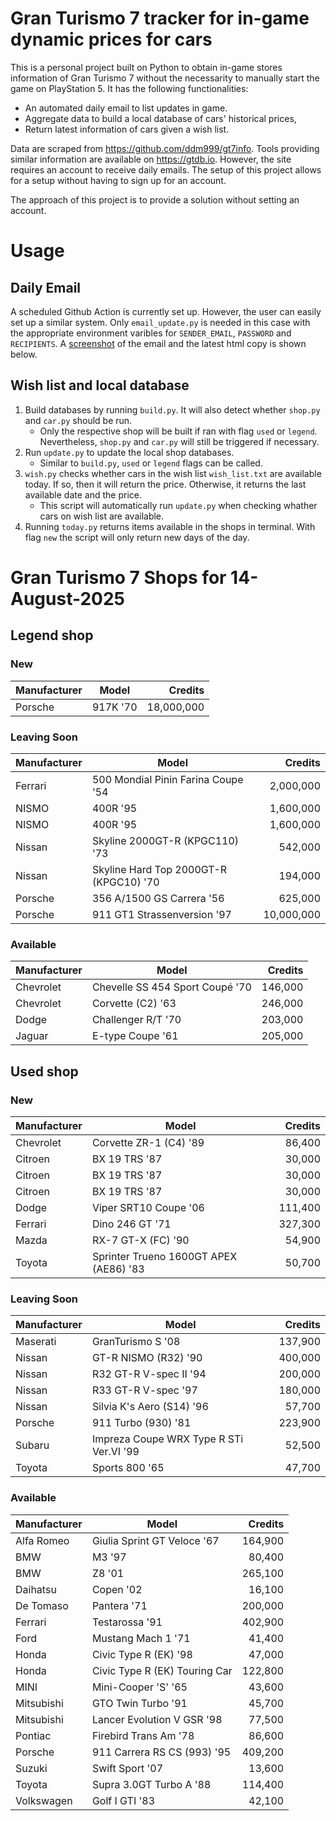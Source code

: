 # Gran Turismo 7 tracker for in-game dynamic prices for cars

This is a personal project built on Python to obtain in-game stores information of Gran Turismo 7 without the necessarity to manually start the game on PlayStation 5. It has the following functionalities:

- An automated daily email to list updates in game.
- Aggregate data to build a local database of cars' historical prices,
- Return latest information of cars given a wish list.

Data are scraped from https://github.com/ddm999/gt7info. Tools providing similar information are available on https://gtdb.io. However, the site requires an account to receive daily emails. The setup of this project allows for a setup without having to sign up for an account.

The approach of this project is to provide a solution without setting an account.

# Usage

## Daily Email

A scheduled Github Action is currently set up. However, the user can easily set up a similar system. Only `email_update.py` is needed in this case with the appropriate environment varibles for `SENDER_EMAIL`, `PASSWORD` and `RECIPIENTS`. A [screenshot](https://raw.githubusercontent.com/marcohoucheng/Gran-Turismo-7-Price-Tracker/main/data/email_screenshot.png) of the email and the latest html copy is shown below.

## Wish list and local database

1. Build databases by running `build.py`. It will also detect whether `shop.py` and `car.py` should be run.
    - Only the respective shop will be built if ran with flag `used` or `legend`. Nevertheless, `shop.py` and `car.py` will still be triggered if necessary.
2. Run `update.py` to update the local shop databases.
    - Similar to `build.py`, `used` or `legend` flags can be called.
3. `wish.py` checks whether cars in the wish list `wish_list.txt` are available today. If so, then it will return the price. Otherwise, it returns the last available date and the price.
    - This script will automatically run `update.py` when checking whather cars on wish list are available.
4. Running `today.py` returns items available in the shops in terminal. With flag `new` the script will only return new days of the day.


# Gran Turismo 7 Shops for 14-August-2025



## Legend shop

### New
 | Manufacturer | Model | Credits |
 | --- | --- | --: |
|Porsche|917K '70|18,000,000|

### Leaving Soon
 | Manufacturer | Model | Credits |
 | --- | --- | --: |
|Ferrari|500 Mondial Pinin Farina Coupe '54|2,000,000|
|NISMO|400R '95|1,600,000|
|NISMO|400R '95|1,600,000|
|Nissan|Skyline 2000GT-R (KPGC110) '73|542,000|
|Nissan|Skyline Hard Top 2000GT-R (KPGC10) '70|194,000|
|Porsche|356 A/1500 GS Carrera '56|625,000|
|Porsche|911 GT1 Strassenversion '97|10,000,000|

### Available
 | Manufacturer | Model | Credits |
 | --- | --- | --: |
|Chevrolet|Chevelle SS 454 Sport Coupé '70|146,000|
|Chevrolet|Corvette (C2) '63|246,000|
|Dodge|Challenger R/T '70|203,000|
|Jaguar|E-type Coupe '61|205,000|


## Used shop

### New
 | Manufacturer | Model | Credits |
 | --- | --- | --: |
|Chevrolet|Corvette ZR-1 (C4) '89|86,400|
|Citroen|BX 19 TRS '87|30,000|
|Citroen|BX 19 TRS '87|30,000|
|Citroen|BX 19 TRS '87|30,000|
|Dodge|Viper SRT10 Coupe '06|111,400|
|Ferrari|Dino 246 GT '71|327,300|
|Mazda|RX-7 GT-X (FC) '90|54,900|
|Toyota|Sprinter Trueno 1600GT APEX (AE86) '83|50,700|

### Leaving Soon
 | Manufacturer | Model | Credits |
 | --- | --- | --: |
|Maserati|GranTurismo S '08|137,900|
|Nissan|GT-R NISMO (R32) '90|400,000|
|Nissan|R32 GT-R V-spec II '94|200,000|
|Nissan|R33 GT-R V-spec '97|180,000|
|Nissan|Silvia K's Aero (S14) '96|57,700|
|Porsche|911 Turbo (930) '81|223,900|
|Subaru|Impreza Coupe WRX Type R STi Ver.VI '99|52,500|
|Toyota|Sports 800 '65|47,700|

### Available
 | Manufacturer | Model | Credits |
 | --- | --- | --: |
|Alfa Romeo|Giulia Sprint GT Veloce '67|164,900|
|BMW|M3 '97|80,400|
|BMW|Z8 '01|265,100|
|Daihatsu|Copen '02|16,100|
|De Tomaso|Pantera '71|200,000|
|Ferrari|Testarossa '91|402,900|
|Ford|Mustang Mach 1 '71|41,400|
|Honda|Civic Type R (EK) '98|47,000|
|Honda|Civic Type R (EK) Touring Car|122,800|
|MINI|Mini-Cooper 'S' '65|43,600|
|Mitsubishi|GTO Twin Turbo '91|45,700|
|Mitsubishi|Lancer Evolution V GSR '98|77,500|
|Pontiac|Firebird Trans Am '78|86,600|
|Porsche|911 Carrera RS CS (993) '95|409,200|
|Suzuki|Swift Sport '07|13,600|
|Toyota|Supra 3.0GT Turbo A '88|114,400|
|Volkswagen|Golf I GTI '83|42,100|
